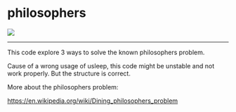 # philosophers

![](https://media.giphy.com/media/zmXtqmGUf8uhW/giphy.gif)

---

This code explore 3 ways to solve the known philosophers problem.

Cause of a wrong usage of usleep, this code might be unstable and not work properly. But the structure is correct.

More about the philosophers problem: 

https://en.wikipedia.org/wiki/Dining_philosophers_problem
